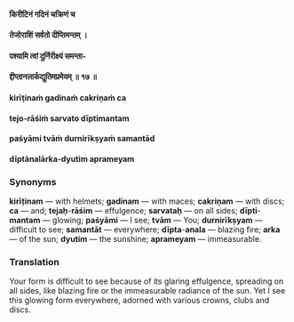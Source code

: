 #### किरीटिनं गदिनं चक्रिणं च
#### तेजोराशिं सर्वतो दीप्तिमन्तम् ।
#### पश्यामि त्वां दुर्निरीक्ष्यं समन्ता-
#### द्दीप्तानलार्कद्युतिमप्रमेयम् ॥ १७ ॥

#### kirīṭinaṁ gadinaṁ cakriṇaṁ ca
#### tejo-rāśiṁ sarvato dīptimantam
#### paśyāmi tvāṁ durnirīkṣyaṁ samantād
#### dīptānalārka-dyutim aprameyam

### Synonyms

**kirīṭinam** — with helmets; **gadinam** — with maces; **cakriṇam** — with discs; **ca** — and; **tejaḥ**-**rāśim** — effulgence; **sarvataḥ** — on all sides; **dīpti**-**mantam** — glowing; **paśyāmi** — I see; **tvām** — You; **durnirīkṣyam** — difficult to see; **samantāt** — everywhere; **dīpta**-**anala** — blazing fire; **arka** — of the sun; **dyutim** — the sunshine; **aprameyam** — immeasurable.

### Translation

Your form is difficult to see because of its glaring effulgence, spreading on all sides, like blazing fire or the immeasurable radiance of the sun. Yet I see this glowing form everywhere, adorned with various crowns, clubs and discs.